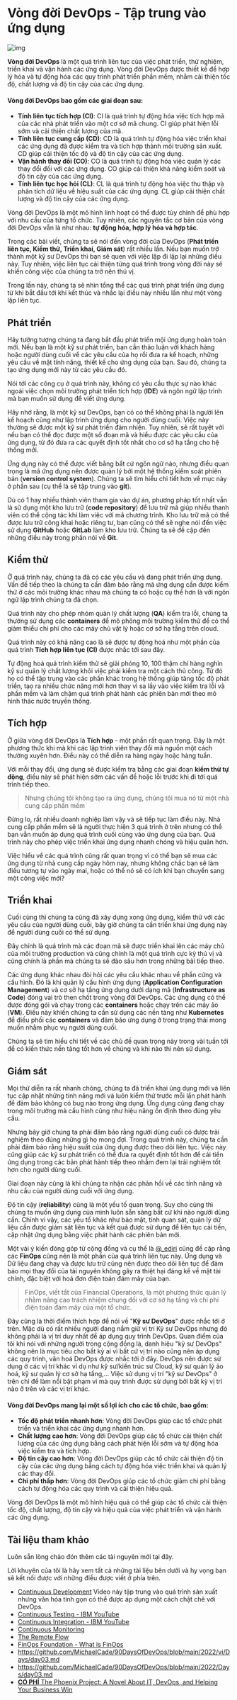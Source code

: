 # Vòng đời DevOps - Tập trung vào ứng dụng

![img](../Image/DevOps-Lifecycle.png)


**Vòng đời DevOps** là một quá trình liên tục của việc phát triển, thử nghiệm, triển khai và vận hành các ứng dụng. Vòng đời DevOps được thiết kế để hợp lý hóa và tự động hóa các quy trình phát triển phần mềm, nhằm cải thiện tốc độ, chất lượng và độ tin cậy của các ứng dụng.

#### Vòng đời DevOps bao gồm các giai đoạn sau:

- **Tính liên tục tích hợp (CI)**: CI là quá trình tự động hóa việc tích hợp mã của các nhà phát triển vào một cơ sở mã chung. CI giúp phát hiện lỗi sớm và cải thiện chất lượng của mã.
- **Tính liên tục cung cấp (CD)**: CD là quá trình tự động hóa việc triển khai các ứng dụng đã được kiểm tra và tích hợp thành môi trường sản xuất. CD giúp cải thiện tốc độ và độ tin cậy của các ứng dụng.
- **Vận hành thay đổi (CO)**: CO là quá trình tự động hóa việc quản lý các thay đổi đối với các ứng dụng. CO giúp cải thiện khả năng kiểm soát và độ tin cậy của các ứng dụng.
- **Tính liên tục học hỏi (CL)**: CL là quá trình tự động hóa việc thu thập và phân tích dữ liệu về hiệu suất của các ứng dụng. CL giúp cải thiện chất lượng và độ tin cậy của các ứng dụng.

Vòng đời DevOps là một mô hình linh hoạt có thể được tùy chỉnh để phù hợp với nhu cầu của từng tổ chức. Tuy nhiên, các nguyên tắc cơ bản của vòng đời DevOps vẫn là như nhau: **tự động hóa, hợp lý hóa và hợp tác**.

Trong các bài viết, chúng ta sẽ nói đến vòng đời của DevOps (**Phát triển liên tục, Kiểm thử, Triển khai, Giám sát**) rất nhiều lần. Nếu bạn muốn trở thành một kỹ sư DevOps thì bạn sẽ quen với việc lặp đi lặp lại những điều này. Tuy nhiên, việc liên tục cải thiện từng quá trình trong vòng đời này sẽ khiến công việc của chúng ta trở nên thú vị.

Trong lần này, chúng ta sẽ nhìn tổng thể các quá trình phát triển ứng dụng từ khi bắt đầu tới khi kết thúc và nhắc lại điều này nhiều lần như một vòng lặp liên tục.

## Phát triển

Hãy tưởng tượng chúng ta đang bắt đầu phát triển mội ứng dụng hoàn toàn mới. Nếu bạn là một kỹ sư phát triển, bạn cần thảo luận với khách hàng hoặc người dùng cuối về các yêu cầu của họ rồi đưa ra kế hoạch, những yêu cầu về mặt tính năng, thiết kế cho ứng dụng của bạn. Sau đó, chúng ta tạo ứng dụng mới này từ các yêu cầu đó.

Nói tới các công cụ ở quá trình này, không có yêu cầu thực sự nào khác ngoài việc chọn môi trường phát triển tích hợp (**IDE**) và ngôn ngữ lập trình mà bạn muốn sử dụng để viết ứng dụng.

Hãy nhớ rằng, là một kỹ sư DevOps, bạn có có thể không phải là người lên kế hoạch cũng như lập trình ứng dụng cho người dùng cuối. Việc này thường sẽ được một kỹ sư phát triển đảm nhiện. Tuy nhiên, sẽ rất tuyệt vời nếu bạn có thể đọc được một số đoạn mã và hiểu được các yêu cầu của ứng dụng, từ đó đưa ra các quyết định tốt nhất cho cơ sở hạ tầng cho hệ thống mới.

Ứng dụng này có thể được viết bằng bất cứ ngôn ngữ nào, nhưng điều quan trọng là mã ứng dụng nên được quản lý bởi một hệ thống kiểm soát phiên bản (**version control system**). Chúng ta sẽ tìm hiểu chi tiết hơn về mục này ở phần sau (cụ thể là sẽ tập trung vào **git**).

Dù có 1 hay nhiều thành viên tham gia vào dự án, phương pháp tốt nhất vẫn là sử dụng một kho lưu trữ (**code repository**) để lưu trữ mã giúp nhiều thanh viên có thể cộng tác khi làm việc với mã chương trình. Kho lưu trữ mã có thể được lưu trữ công khai hoặc riêng tư, bạn cũng có thể sẽ nghe nói đến việc sử dụng **GitHub** hoặc **GitLab** làm kho lưu trữ. Chúng ta sẽ đề cập đến những điều này trong phần nói về **Git**.

## Kiểm thử

Ở quá trình này, chúng ta đã có các yêu cầu và đang phát triển ứng dụng. Vấn đề tiếp theo là chúng ta cần đảm bảo rằng mã ứng dụng cần được kiểm thử ở các môi trường khác nhau mà chúng ta có hoặc cụ thể hơn là với ngôn ngữ lập trình chúng ta đã chọn.

Quá trình này cho phép nhóm quản lý chất lượng (**QA**) kiểm tra lỗi, chúng ta thường sử dụng các **containers** để mô phỏng môi trường kiểm thử để có thể giảm thiểu chi phí cho các máy chủ vật lý hoặc cơ sở hạ tầng trên cloud.

Quá trình này có khả năng cao là sẽ được tự động hoá như một phần của quá trình **Tích hợp liên tục (CI)** được nhắc tới sau đây.

Tự động hoá quá trình kiểm thử sẽ giải phóng 10, 100 thậm chí hàng nghìn kỹ sư quản lý chất lượng khỏi việc phải kiểm tra một cách thủ công. Từ đó họ có thể tập trung vào các phần khác trong hệ thống giúp tăng tốc độ phát triển, tạo ra nhiều chức năng mới hơn thay vì sa lầy vào việc kiểm tra lỗi và phần mềm và làm chậm quá trình phát hành các phiên bản mới theo mô hình thác nước truyền thống.

## Tích hợp

Ở giữa vòng đời DevOps là **Tích hợp** - một phần rất quan trọng. Đây là một phương thức khi mà khi các lập trình viên thay đổi mã nguồn một cách thường xuyên hơn. Điều này có thể diễn ra hàng ngày hoặc hàng tuần.

Với mỗi thay đổi, ứng dụng sẽ được kiểm tra bằng các giai đoạn **kiểm thử tự động**, điều này sẽ phát hiện sớm các vấn đề hoặc lỗi trước khi đi tới quá trình tiếp theo.

> Nhưng chúng tôi không tạo ra ứng dụng, chúng tôi mua nó từ một nhà cung cấp phần mềm 

Đừng lo, rất nhiều doanh nghiệp làm vậy và sẽ tiếp tục làm điều này. Nhà cung cấp phần mềm sẽ là người thực hiện 3 quá trình ở trên nhưng có thể bạn vẫn muốn áp dụng quá trình cuối cùng vào ứng dụng của bạn. Quá trình này cho phép việc triển khai ứng dụng nhanh chóng và hiệu quản hơn.

Việc hiểu về các quá trình cũng rất quan trọng vì có thể bạn sẽ mua các ứng dụng từ nhà cung cấp ngày hôm nay, nhưng không chắc bạn sẽ làm điều tương tự vào ngày mai, hoặc có thể nó sẽ có ích khi bạn chuyển sang một công việc mới?

## Triển khai

Cuối cùng thì chúng ta cũng đã xây dựng xong ứng dụng, kiểm thử với các yêu cầu của người dùng cuối, bây giờ chúng ta cần triển khai ứng dụng này để người dùng cuối có thể sử dụng.

Đây chính là quá trình mà các đoạn mã sẽ được triển khai lên các máy chủ của môi trường production và cũng chính là một quá trình cực kỳ thú vị và cũng chính là phần mà chúng ta sẽ đào sâu hơn trong những bài tiếp theo. 

Các ứng dụng khác nhau đòi hỏi các yêu cầu khác nhau về phần cứng và cấu hình. Đó là khi quản lý cấu hình ứng dụng (**Application Configuration Management**) và cơ sở hạ tầng ứng dụng dưới dạng mã (**Infrastructure as Code**) đóng vai trò then chốt trong vòng đời DevOps. Các ứng dụng có thể được đóng gói và chạy trong các **containers** hoặc chạy trên các máy ảo (**VM**). Điều này khiến chúng ta cần sử dụng các nền tảng như **Kubernetes** để điều phối các **containers** và đảm bảo ứng dụng ở trong trạng thái mong muốn nhằm phục vụ người dùng cuối.

Chúng ta sẽ tìm hiểu chi tiết về các chủ đề quan trọng này trong vài tuần tới để có kiến thức nền tảng tốt hơn về chúng và khi nào thì nên sử dụng.

## Giám sát

Mọi thứ diễn ra rất nhanh chóng, chúng ta đã triển khai úng dụng mới và liên tục cập nhật những tính năng mới và luôn kiểm thử trước mỗi lần phát hành để đảm bảo không có bug nào trong ứng dụng. Ứng dụng cũng đang chạy trong môi trường mà cấu hình cũng như hiệu năng ổn định theo đúng yêu cầu.

Nhưng bây giờ chúng ta phải đảm bảo rằng người dùng cuối có được trải nghiệm theo đúng những gì họ mong đợi. Trong quá trình này, chúng ta cần phải đảm bảo rằng hiệu suất của ứng dụng được theo dõi liên tục. Việc này cũng giúp các kỹ sư phát triển có thể đưa ra quyết định tốt hơn để cải tiến ứng dụng trong các bản phát hành tiếp theo nhằm đem lại trải nghiệm tốt hơn cho người dùng cuối.

Giai đoạn này cũng là khi chúng ta nhận các phản hồi về các tính năng và nhu cầu của người dùng cuối với ứng dụng.

Độ tin cậy (**reliability**) cũng là một yếu tố quan trọng. Suy cho cùng thì chúng ta muốn ứng dụng của mình luôn sẵn sàng bất cứ khi nào người dùng cần. Chính vì vậy, các yếu tố khác như bảo mật, tính quan sát, quản lý dữ liệu cần được giám sát liên tục và kết quả được sử dụng để liên tục cải tiến, cập nhật ứng dụng bằng việc phát hành các phiên bản mới.

Một vài ý kiến đóng góp từ cộng đồng và cụ thể là [@\_ediri](https://twitter.com/_ediri) cũng đề cập rằng các **FinOps** cũng nên là một phần của quá trình liên tục này. Ứng dụng và Dữ liệu đang chạy và được lưu trữ cũng nên được theo dõi liên tục để đảm bảo mọi thay đổi của tài nguyên không gây ra thiệt hại đáng kể về mặt tài chính, đặc biệt với hoá đơn điện toán đám mây của bạn.

> FinOps, viết tắt của Financial Operations, là một phương thức quản lý nhằm nâng cao trách nhiệm chung đối với cơ sở hạ tầng và chi phí điện toán đám mây của một tổ chức.

Đây cũng là thời điểm thích hợp để nói về "**Kỹ sư DevOps**" được nhắc tới ở trên. Mặc dù có rất nhiều người đang nắm giữ vị trí Kỹ sư DevOps nhưng đó không phải là vị trí duy nhất để áp dụng quy trình DevOps. Quan điểm của tôi khi nói với những người trong cộng đồng là, danh hiệu "kỹ sư DevOps" không nên là mục tiêu cho bất kỳ ai vì bất cứ vị trí nào cũng nên áp dụng các quy trình, văn hoá DevOps được nhắc tới ở đây. DevOps nên được sử dụng ở các vị trí khác ví dụ như kỹ sư/kiến trúc sư Cloud, kỹ sư quản lý ảo hoá, kỹ sư quản lý cơ sở hạ tầng,... Việc sử dụng vị trí "kỹ sư DevOps" ở trên chỉ để làm nổi bật phạm vi mà quy trình được sử dụng bởi bất kỳ vị trí nào ở trên và các vị trí khác.

#### Vòng đời DevOps mang lại một số lợi ích cho các tổ chức, bao gồm:

- **Tốc độ phát triển nhanh hơn**: Vòng đời DevOps giúp các tổ chức phát triển và triển khai các ứng dụng nhanh hơn.
- **Chất lượng cao hơn**: Vòng đời DevOps giúp các tổ chức cải thiện chất lượng của các ứng dụng bằng cách phát hiện lỗi sớm và tự động hóa việc kiểm tra và tích hợp.
- **Độ tin cậy cao hơn**: Vòng đời DevOps giúp các tổ chức cải thiện độ tin cậy của các ứng dụng bằng cách tự động hóa việc triển khai và quản lý các thay đổi.
- **Chi phí thấp hơn**: Vòng đời DevOps giúp các tổ chức giảm chi phí bằng cách tự động hóa các quy trình và cải thiện hiệu quả.

Vòng đời DevOps là một mô hình hiệu quả có thể giúp các tổ chức cải thiện tốc độ, chất lượng, độ tin cậy và hiệu quả của việc phát triển và vận hành các ứng dụng.

## Tài liệu tham khảo

Luôn sẵn lòng chào đón thêm các tài nguyên mới tại đây.

Lời khuyên của tôi là hãy xem tất cả những tài liệu bên dưới và hy vọng bạn sẽ kết nối được với những điều được viết ở phía trên.

- [Continuous Development](https://www.youtube.com/watch?v=UnjwVYAN7Ns) Video này tập trung vào quá trình sản xuất nhưng văn hóa tinh gọn có thể được áp dụng một cách chặt chẽ với DevOps.
- [Continuous Testing - IBM YouTube](https://www.youtube.com/watch?v=RYQbmjLgubM)
- [Continuous Integration - IBM YouTube](https://www.youtube.com/watch?v=1er2cjUq1UI)
- [Continuous Monitoring](https://www.youtube.com/watch?v=Zu53QQuYqJ0)
- [The Remote Flow](https://www.notion.so/The-Remote-Flow-d90982e77a144f4f990c135f115f41c6)
- [FinOps Foundation - What is FinOps](https://www.finops.org/introduction/what-is-finops/)
- https://github.com/MichaelCade/90DaysOfDevOps/blob/main/2022/vi/Days/day03.md
- https://github.com/MichaelCade/90DaysOfDevOps/blob/main/2022/Days/day03.md
- [**CÓ PHÍ** The Phoenix Project: A Novel About IT, DevOps, and Helping Your Business Win](https://www.amazon.com/Phoenix-Project-DevOps-Helping-Business/dp/1942788290/)